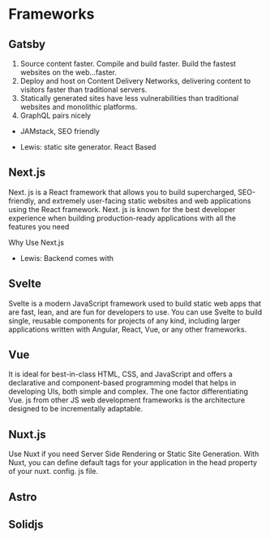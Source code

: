 # Frameworks

## Gatsby

1. Source content faster. Compile and build faster. Build the fastest websites on the web…faster.
1. Deploy and host on Content Delivery Networks, delivering content to visitors faster than traditional servers.
1. Statically generated sites have less vulnerabilities than traditional websites and monolithic platforms.
1. GraphQL pairs nicely

- JAMstack, SEO friendly

- Lewis:  static site generator.  React Based

## Next.js

Next. js is a React framework that allows you to build supercharged, SEO-friendly, and extremely user-facing static websites and web applications using the React framework. Next. js is known for the best developer experience when building production-ready applications with all the features you need

Why Use Next.js

- Lewis:  Backend comes with

## Svelte

Svelte is a modern JavaScript framework used to build static web apps that are fast, lean, and are fun for developers to use. You can use Svelte to build single, reusable components for projects of any kind, including larger applications written with Angular, React, Vue, or any other frameworks.

## Vue

It is ideal for best-in-class HTML, CSS, and JavaScript and offers a declarative and component-based programming model that helps in developing UIs, both simple and complex. The one factor differentiating Vue. js from other JS web development frameworks is the architecture designed to be incrementally adaptable.

## Nuxt.js

Use Nuxt if you need Server Side Rendering or Static Site Generation. With Nuxt, you can define default <meta> tags for your application in the head property of your nuxt. config. js file.


## Astro

## Solidjs
